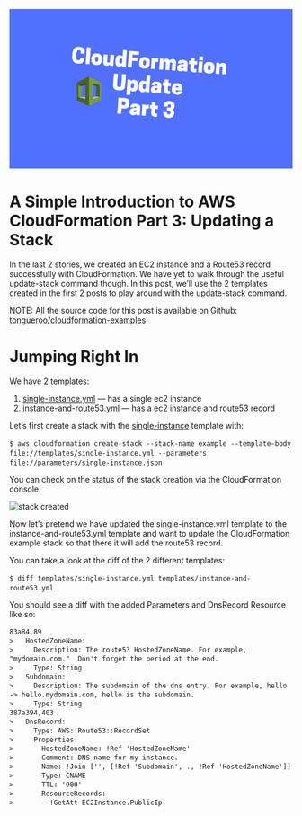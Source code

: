 ![part3](images/cloudformation-intro-3.png)

# A Simple Introduction to AWS CloudFormation Part 3: Updating a Stack

In the last 2 stories, we created an EC2 instance and a Route53 record successfully with CloudFormation. We have yet to walk through the useful update-stack command though. In this post, we’ll use the 2 templates created in the first 2 posts to play around with the update-stack command.

NOTE: All the source code for this post is available on Github:
[tongueroo/cloudformation-examples](https://github.com/tongueroo/cloudformation-examples).

# Jumping Right In

We have 2 templates:

1. [single-instance.yml](https://github.com/tongueroo/cloudformation-examples/blob/master/templates/single-instance.yml) — has a single ec2 instance
2. [instance-and-route53.yml](https://github.com/tongueroo/cloudformation-examples/blob/master/templates/instance-and-route53.yml) — has a ec2 instance and route53 record

Let’s first create a stack with the [single-instance](https://github.com/tongueroo/cloudformation-examples/blob/master/templates/single-instance.yml) template with:

```$ aws cloudformation create-stack --stack-name example --template-body file://templates/single-instance.yml --parameters file://parameters/single-instance.json```

You can check on the status of the stack creation via the CloudFormation console.

![stack created](images/part3_stack.png)

Now let’s pretend we have updated the single-instance.yml template to the instance-and-route53.yml template and want to update the CloudFormation example stack so that there it will add the route53 record.

You can take a look at the diff of the 2 different templates:

```$ diff templates/single-instance.yml templates/instance-and-route53.yml```

You should see a diff with the added Parameters and DnsRecord Resource like so:

```console
83a84,89
>   HostedZoneName:
>     Description: The route53 HostedZoneName. For example, "mydomain.com."  Don't forget the period at the end.
>     Type: String
>   Subdomain:
>     Description: The subdomain of the dns entry. For example, hello -> hello.mydomain.com, hello is the subdomain.
>     Type: String
387a394,403
>   DnsRecord:
>     Type: AWS::Route53::RecordSet
>     Properties:
>       HostedZoneName: !Ref 'HostedZoneName'
>       Comment: DNS name for my instance.
>       Name: !Join ['', [!Ref 'Subdomain', ., !Ref 'HostedZoneName']]
>       Type: CNAME
>       TTL: '900'
>       ResourceRecords:
>       - !GetAtt EC2Instance.PublicIp
```
